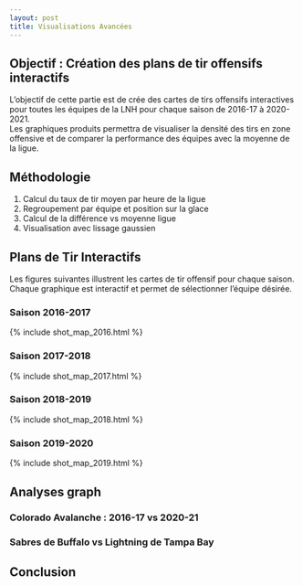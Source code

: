 ```yaml
---
layout: post
title: Visualisations Avancées
---
```


## Objectif  : Création des plans de tir offensifs interactifs

L’objectif de cette partie est de crée des cartes de tirs offensifs interactives pour toutes les équipes de la LNH pour chaque saison de 2016-17 à 2020-2021.  
Les graphiques produits permettra de visualiser la densité des tirs en zone offensive et de comparer la performance des équipes avec la moyenne de la ligue.

## Méthodologie

1. Calcul du taux de tir moyen par heure de la ligue
2. Regroupement par équipe et position sur la glace
3. Calcul de la différence vs moyenne ligue
4. Visualisation avec lissage gaussien

## Plans de Tir Interactifs
Les figures suivantes illustrent les cartes de tir offensif pour chaque saison.  
Chaque graphique est interactif et permet de sélectionner l’équipe désirée.

### Saison 2016-2017
{% include shot_map_2016.html %}

### Saison 2017-2018  
{% include shot_map_2017.html %}

### Saison 2018-2019
{% include shot_map_2018.html %}

### Saison 2019-2020
{% include shot_map_2019.html %}


## Analyses graph

### Colorado Avalanche : 2016-17 vs 2020-21



### Sabres de Buffalo vs Lightning de Tampa Bay

## Conclusion